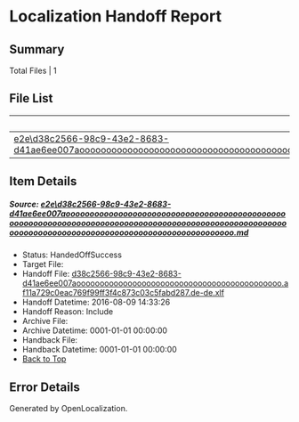 # <a name='report-top'></a> Localization Handoff Report

## Summary
 Total Files | 1

## File List
 Source File | Status | Details 
 ----------- | ------ | ------- 
 [e2e\d38c2566-98c9-43e2-8683-d41ae6ee007aooooooooooooooooooooooooooooooooooooooooooooooooooooooooooooooooooooooooooooooooooooooooooooooooooooooooooooooooooooooooooooooooooooooooooooooooooooooo.md](https://github.com/OpenLocalizationTestOrg/oltest/blob/b0f73b3e3d7e84e5c8609a9d85640ea7a573e239/e2e/d38c2566-98c9-43e2-8683-d41ae6ee007aooooooooooooooooooooooooooooooooooooooooooooooooooooooooooooooooooooooooooooooooooooooooooooooooooooooooooooooooooooooooooooooooooooooooooooooooooooooo.md) | HandedOffSuccess | [Details](#085f1d0b099c58c9c0978e0320feb82de063a9cd2)

## Item Details
##### <a name='085f1d0b099c58c9c0978e0320feb82de063a9cd2'></a> Source: [e2e\d38c2566-98c9-43e2-8683-d41ae6ee007aooooooooooooooooooooooooooooooooooooooooooooooooooooooooooooooooooooooooooooooooooooooooooooooooooooooooooooooooooooooooooooooooooooooooooooooooooooooo.md](https://github.com/OpenLocalizationTestOrg/oltest/blob/b0f73b3e3d7e84e5c8609a9d85640ea7a573e239/e2e/d38c2566-98c9-43e2-8683-d41ae6ee007aooooooooooooooooooooooooooooooooooooooooooooooooooooooooooooooooooooooooooooooooooooooooooooooooooooooooooooooooooooooooooooooooooooooooooooooooooooooo.md)
* Status: HandedOffSuccess
* Target File: 
* Handoff File: [d38c2566-98c9-43e2-8683-d41ae6ee007aoooooooooooooooooooooooooooooooooooooooooooo.af11a729c0eac769f99ff3f4c873c03c5fabd287.de-de.xlf](https://github.com/OpenLocalizationTestOrg/olhandoff-e2e/blob/d36e0c432e77ad288b811213d444248b5c8d60d2/ol-handoff/OpenLocalizationTestOrg/ol-test-dede/ci/ht/d38c2566-98c9-43e2-8683-d41ae6ee007aoooooooooooooooooooooooooooooooooooooooooooo.af11a729c0eac769f99ff3f4c873c03c5fabd287.de-de.xlf)
* Handoff Datetime: 2016-08-09 14:33:26
* Handoff Reason: Include
* Archive File: 
* Archive Datetime: 0001-01-01 00:00:00
* Handback File: 
* Handback Datetime: 0001-01-01 00:00:00
* [Back to Top](#report-top)


## Error Details

Generated by OpenLocalization.
